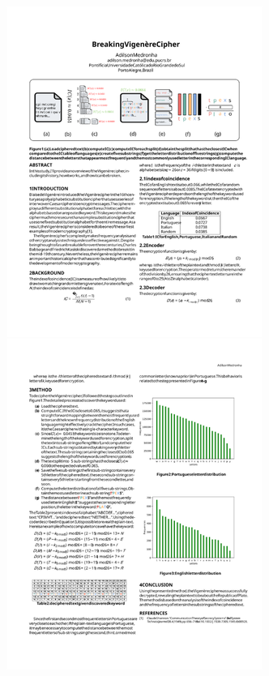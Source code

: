<img src="paper/svgs/_PUCRS__Breaking_Vigen_re_Cipher-1.svg" />
<img src="paper/svgs/_PUCRS__Breaking_Vigen_re_Cipher-2.svg" />